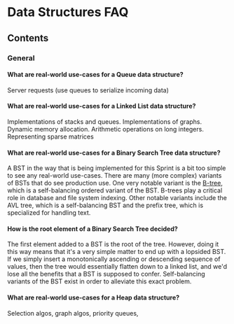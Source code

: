 # Data Structures FAQ
## Contents
### General

#### What are real-world use-cases for a Queue data structure?

Server requests (use queues to serialize incoming data)

#### What are real-world use-cases for a Linked List data structure?

Implementations of stacks and queues. Implementations of graphs. Dynamic memory allocation. Arithmetic operations on long integers. Representing sparse matrices

#### What are real-world use-cases for a Binary Search Tree data structure?
A BST in the way that is being implemented for this Sprint is a bit too simple to see any real-world use-cases. There are many (more complex) variants of BSTs that do see production use. One very notable variant is the [B-tree](https://en.wikipedia.org/wiki/B-tree), which is a self-balancing ordered variant of the BST. B-trees play a critical role in database and file system indexing. Other notable variants include the AVL tree, which is a self-balancing BST and the prefix tree, which is specialized for handling text.

#### How is the root element of a Binary Search Tree decided?
The first element added to a BST is the root of the tree. However, doing it this way means that it's a very simple matter to end up with a lopsided BST. If we simply insert a monotonically ascending or descending sequence of values, then the tree would essentially flatten down to a linked list, and we'd lose all the benefits that a BST is supposed to confer. Self-balancing variants of the BST exist in order to alleviate this exact problem. 

#### What are real-world use-cases for a Heap data structure?

Selection algos, graph algos, priority queues, 

